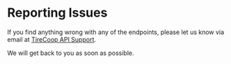 # Reporting Issues

If you find anything wrong with any of the endpoints, please let us know via email at [TireCoop API Support](mailto:support@esprofessionals.com).

We will get back to you as soon as possible.